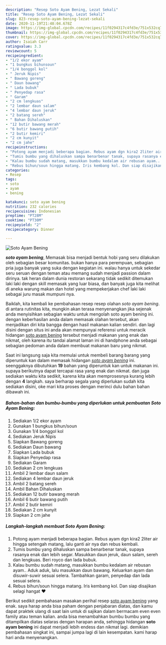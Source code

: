 ```yaml
---
description: "Resep Soto Ayam Bening, Lezat Sekali"
title: "Resep Soto Ayam Bening, Lezat Sekali"
slug: 823-resep-soto-ayam-bening-lezat-sekali
date: 2020-11-19T21:48:04.678Z
image: https://img-global.cpcdn.com/recipes/11f0294317c4fd3e/751x532cq70/soto-ayam-bening-foto-resep-utama.jpg
thumbnail: https://img-global.cpcdn.com/recipes/11f0294317c4fd3e/751x532cq70/soto-ayam-bening-foto-resep-utama.jpg
cover: https://img-global.cpcdn.com/recipes/11f0294317c4fd3e/751x532cq70/soto-ayam-bening-foto-resep-utama.jpg
author: Isaiah Carr
ratingvalue: 3.3
reviewcount: 5
recipeingredient:
- "1/2 ekor ayam"
- "1 bungkus bihunsoun"
- "1/4 bonggol kol"
- " Jeruk Nipis"
- " Bawang goreng"
- " Daun bawang"
- " Lada bubuk"
- " Penyedap rasa"
- " Garam"
- "2 cm lengkuas"
- "2 lembar daun salam"
- "4 lembar daun jeruk"
- "2 batang sereh"
- " Bahan Dihaluskan"
- "12 butir bawang merah"
- "6 butir bawang putih"
- "2 butir kemiri"
- "2 cm kunyit"
- "2 cm jahe"
recipeinstructions:
- "Potong ayam menjadi beberapa bagian. Rebus ayam dgn kira2 2liter air hingga setengah matang, lalu ganti air nya dan rebus kembali."
- "Tumis bumbu yang dihaluskan sampa benarbenar tanak, supaya rasanya enak dan lebih segar. Masukkan daun jeruk, daun salam, sereh dan lengkuas. Beri royco dan lada bubuk."
- "Kalau bumbu sudah matang, masukkan bumbu kedalam air rebusan ayam.. Aduk aduk, lalu masukkan daun bawang. Keluarkan ayam dan disuwir-suwir sesuai selera. Tambahkan garam, penyedap dan lada sesuai selera."
- "Rebus bihun/soun hingga matang. Iris kembang kol. Dan siap disajikan selagi hangat ❤️"
categories:
- Resep
tags:
- soto
- ayam
- bening

katakunci: soto ayam bening 
nutrition: 232 calories
recipecuisine: Indonesian
preptime: "PT28M"
cooktime: "PT30M"
recipeyield: "2"
recipecategory: Dinner

---
```



![Soto Ayam Bening](https://img-global.cpcdn.com/recipes/11f0294317c4fd3e/751x532cq70/soto-ayam-bening-foto-resep-utama.jpg)

<b><i>soto ayam bening</i></b>, Memasak bisa menjadi bentuk hobi yang seru dilakukan oleh sebagian besar komunitas. bukan hanya para perempuan, sebagian pria juga banyak yang suka dengan kegiatan ini. walau hanya untuk sekedar seru seruan dengan teman atau memang sudah menjadi passion dalam dirinya. tak heran dalam dunia restoran sekarang tidak sedikit ditemukan laki laki dengan skill memasak yang luar biasa, dan banyak juga kita melihat di aneka warung makan dan hotel yang mempekerjakan chef laki laki sebagai juru masak mumpuni nya.

Baiklah, kita kembali ke pembahasan resep resep olahan <i>soto ayam bening</i>. di antara rutinitas kita, mungkin akan terasa menyenangkan jika sejenak anda menyisihkan sebagian waktu untuk mengolah soto ayam bening ini. dengan keberhasilan anda dalam memasak olahan tersebut, akan menjadikan diri kita bangga dengan hasil makanan kalian sendiri. dan lagi disini dengan situs ini anda akan mempunyai referensi untuk meracik hidangan <u>soto ayam bening</u> tersebut menjadi makanan yang enak dan nikmat, oleh karena itu tandai alamat laman ini di handphone anda sebagai sebagian pedoman anda dalam membuat makanan baru yang nikmat.




Saat ini langsung saja kita memulai untuk membeli barang barang yang diperuntuk kan dalam memasak hidangan <u><i>soto ayam bening</i></u> ini. seenggaknya dibutuhkan <b>19</b> bahan yang diperuntuk kan untuk makanan ini. supaya berikutnya dapat tercapai rasa yang enak dan nikmat. dan juga sediakan waktu kita sedikit, karena kita akan memprosesnya kurang lebih dengan <b>4</b> langkah. saya berharap segala yang diperlukan sudah kita sediakan disini, oke mari kita proses dengan merinci dulu bahan bahan dibawah ini.

<!--inarticleads1-->

##### Bahan-bahan dan bumbu-bumbu yang diperlukan untuk pembuatan Soto Ayam Bening:

1. Sediakan 1/2 ekor ayam
1. Gunakan 1 bungkus bihun/soun
1. Gunakan 1/4 bonggol kol
1. Sediakan  Jeruk Nipis
1. Siapkan  Bawang goreng
1. Sediakan  Daun bawang
1. Siapkan  Lada bubuk
1. Siapkan  Penyedap rasa
1. Sediakan  Garam
1. Sediakan 2 cm lengkuas
1. Ambil 2 lembar daun salam
1. Sediakan 4 lembar daun jeruk
1. Ambil 2 batang sereh
1. Ambil  Bahan Dihaluskan
1. Sediakan 12 butir bawang merah
1. Ambil 6 butir bawang putih
1. Ambil 2 butir kemiri
1. Sediakan 2 cm kunyit
1. Siapkan 2 cm jahe




<!--inarticleads2-->

##### Langkah-langkah membuat Soto Ayam Bening:

1. Potong ayam menjadi beberapa bagian. Rebus ayam dgn kira2 2liter air hingga setengah matang, lalu ganti air nya dan rebus kembali.
1. Tumis bumbu yang dihaluskan sampa benarbenar tanak, supaya rasanya enak dan lebih segar. Masukkan daun jeruk, daun salam, sereh dan lengkuas. Beri royco dan lada bubuk.
1. Kalau bumbu sudah matang, masukkan bumbu kedalam air rebusan ayam.. Aduk aduk, lalu masukkan daun bawang. Keluarkan ayam dan disuwir-suwir sesuai selera. Tambahkan garam, penyedap dan lada sesuai selera.
1. Rebus bihun/soun hingga matang. Iris kembang kol. Dan siap disajikan selagi hangat ❤️




Berikut sedikit pembahasan masakan perihal resep <u>soto ayam bening</u> yang enak. saya harap anda bisa paham dengan penjabaran diatas, dan kamu dapat praktek ulang di saat lain untuk di sajikan dalam bermacam even even family atau teman kalian. anda bisa menambahkan bumbu bumbu yang ditampilkan diatas selaras dengan harapan anda, sehingga hidangan <b>soto ayam bening</b> ini dapat menjadi lebih endess dan nikmat lagi. demikian pembahasan singkat ini, sampai jumpa lagi di lain kesempatan. kami harap hari anda menyenangkan.
